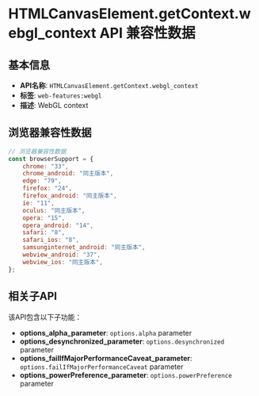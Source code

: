 # HTMLCanvasElement.getContext.webgl_context API 兼容性数据

## 基本信息

- **API名称**: `HTMLCanvasElement.getContext.webgl_context`
- **标签**: `web-features:webgl`
- **描述**: WebGL context

## 浏览器兼容性数据

```javascript
// 浏览器兼容性数据
const browserSupport = {
    chrome: "33",
    chrome_android: "同主版本",
    edge: "79",
    firefox: "24",
    firefox_android: "同主版本",
    ie: "11",
    oculus: "同主版本",
    opera: "15",
    opera_android: "14",
    safari: "8",
    safari_ios: "8",
    samsunginternet_android: "同主版本",
    webview_android: "37",
    webview_ios: "同主版本",
};

```

## 相关子API

该API包含以下子功能：

- **options_alpha_parameter**: `options.alpha` parameter
- **options_desynchronized_parameter**: `options.desynchronized` parameter
- **options_failIfMajorPerformanceCaveat_parameter**: `options.failIfMajorPerformanceCaveat` parameter
- **options_powerPreference_parameter**: `options.powerPreference` parameter

